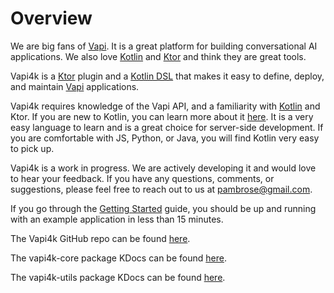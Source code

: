 # Overview

We are big fans of [Vapi](https://vapi.ai). It is a great platform for building conversational AI applications.
We also love [Kotlin](https://kotlinlang.org) and [Ktor](https://ktor.io) and think they are great tools.

Vapi4k is a [Ktor](https://ktor.io) plugin and a [Kotlin DSL](https://kotlinlang.org/docs/type-safe-builders.html)
that makes it easy to define, deploy, and maintain [Vapi](https://vapi.ai) applications.

Vapi4k requires knowledge of the Vapi API, and a familiarity with [Kotlin](https://kotlinlang.org) and Ktor. If you are
new to Kotlin, you can learn more about it [here](https://kotlinlang.org/docs/home.html). It is a very easy
language to learn and is a great choice for server-side development. If you are comfortable with JS, Python, or Java,
you will find Kotlin very easy to pick up.

Vapi4k is a work in progress. We are actively developing it and would love to hear your feedback.
If you have any questions, comments, or suggestions, please feel free to reach out to us at
[pambrose@gmail.com](mailto:pambrose@gmail.com).

If you go through the [Getting Started](https://mattbobambrose.github.io/vapi4k/gettingstarted.html) guide, you should
be up and running with an example application in less than 15 minutes.

The Vapi4k GitHub repo can be found [here](https://github.com/mattbobambrose/vapi4k).

The vapi4k-core package KDocs can be found [here](https://mattbobambrose.github.io/vapi4k/core/index.html).

The vapi4k-utils package KDocs can be found [here](https://mattbobambrose.github.io/vapi4k/utils/index.html).
